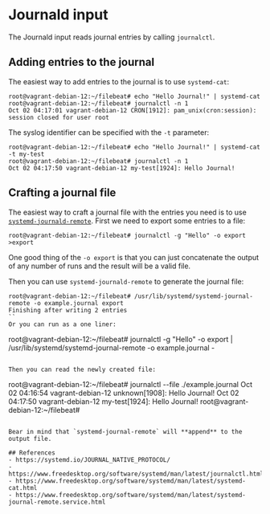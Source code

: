 # Journald input

The Journald input reads journal entries by calling `journalctl`.

## Adding entries to the journal
The easiest way to add entries to the journal is to use `systemd-cat`:
```
root@vagrant-debian-12:~/filebeat# echo "Hello Journal!" | systemd-cat
root@vagrant-debian-12:~/filebeat# journalctl -n 1
Oct 02 04:17:01 vagrant-debian-12 CRON[1912]: pam_unix(cron:session): session closed for user root
```

The syslog identifier can be specified with the `-t` parameter:
```
root@vagrant-debian-12:~/filebeat# echo "Hello Journal!" | systemd-cat -t my-test
root@vagrant-debian-12:~/filebeat# journalctl -n 1
Oct 02 04:17:50 vagrant-debian-12 my-test[1924]: Hello Journal!
```

## Crafting a journal file
The easiest way to craft a journal file with the entries you need is
to use
[`systemd-journald-remote`](https://www.freedesktop.org/software/systemd/man/latest/systemd-journal-remote.service.html).
First we need to export some entries to a file:
```
root@vagrant-debian-12:~/filebeat# journalctl -g "Hello" -o export >export
```
One good thing of the `-o export` is that you can just concatenate the
output of any number of runs and the result will be a valid file.

Then you can use `systemd-journald-remote` to generate the journal
file:
```
root@vagrant-debian-12:~/filebeat# /usr/lib/systemd/systemd-journal-remote -o example.journal export
Finishing after writing 2 entries
``
Or you can run as a one liner:
```
root@vagrant-debian-12:~/filebeat# journalctl -g "Hello" -o export | /usr/lib/systemd/systemd-journal-remote -o example.journal -
```

Then you can read the newly created file:
```
root@vagrant-debian-12:~/filebeat# journalctl --file ./example.journal
Oct 02 04:16:54 vagrant-debian-12 unknown[1908]: Hello Journal!
Oct 02 04:17:50 vagrant-debian-12 my-test[1924]: Hello Journal!
root@vagrant-debian-12:~/filebeat# 
```

Bear in mind that `systemd-journal-remote` will **append** to the
output file.

## References
- https://systemd.io/JOURNAL_NATIVE_PROTOCOL/
- https://www.freedesktop.org/software/systemd/man/latest/journalctl.html
- https://www.freedesktop.org/software/systemd/man/latest/systemd-cat.html
- https://www.freedesktop.org/software/systemd/man/latest/systemd-journal-remote.service.html
